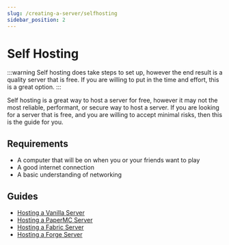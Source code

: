 ```yaml
---
slug: /creating-a-server/selfhosting
sidebar_position: 2
---
```


# Self Hosting
:::warning
Self hosting does take steps to set up, however the end result is a quality server that is free. If you are willing to put in the time and effort, this is a great option.
:::

Self hosting is a great way to host a server for free, however it may not the most reliable, performant, or secure way to host a server. If you are looking for a server that is free, and you are willing to accept minimal risks, then this is the guide for you.

## Requirements
- A computer that will be on when you or your friends want to play
- A good internet connection
- A basic understanding of networking

## Guides
- [Hosting a Vanilla Server](/creating-a-server/selfhosting/vanilla)
- [Hosting a PaperMC Server](/creating-a-server/selfhosting/paper)
- [Hosting a Fabric Server](/creating-a-server/selfhosting/fabric)
- [Hosting a Forge Server](/creating-a-server/selfhosting/forge)